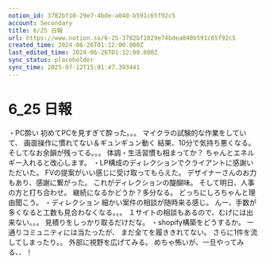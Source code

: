 ```yaml
---
notion_id: 3782bf10-29e7-4bde-a040-b591c65f92c5
account: Secondary
title: 6/25 日報
url: https://www.notion.so/6-25-3782bf1029e74bdea040b591c65f92c5
created_time: 2024-06-26T01:12:00.000Z
last_edited_time: 2024-06-26T01:12:00.000Z
sync_status: placeholder
sync_time: 2025-07-12T15:01:47.393441
---
```

# 6_25 日報

・PC酔い
初めてPCを見すぎて酔った。。。
マイクラの試験的な作業をしていて、
画面操作に慣れてない＆ギュンギュン動く
結果、10分で気持ち悪くなる。
そしてなお余韻が残ってる。。。
体調・生活習慣も相まってか？
ちゃんとエネルギー入れると改心します。
・LP構成のディレクションでクライアントに感謝いただいた。
FVの提案がいい感じに受け取ってもらえた。
デザイナーさんのお力もあり、感謝に繋がった。
これがディレクションの醍醐味。
そして明日、人事の方と打ち合わせ。
継続になるかどうか？多分なる。
どっちにしろちゃんと理由聞こう。
・ディレクション
細かい案件の相談が随時来る感じ。
んー、手数が多くなると工数も見合わなくなる。。。
１サイトの相談もあるので、むげには出来ない。。。
見積りをしっかり取るだけだな。
・shopify構築をどうするか。
一通りコミュニティには当たったが、
まだ全てを履ききれてない。
さらに1件を流してしまったり。。
外部に視野を広げてみる。
めちゃ怖いが、一旦やってみる、、！